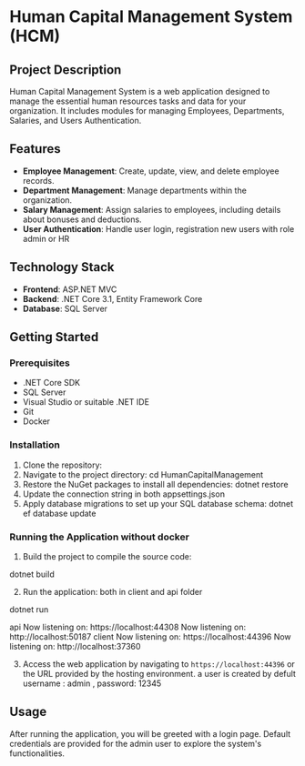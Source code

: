 # Human Capital Management System (HCM)

## Project Description
Human Capital Management System is a web application designed to manage the essential human resources tasks and data for your organization. It includes modules for managing Employees, Departments, Salaries, and Users Authentication.

## Features
- **Employee Management**: Create, update, view, and delete employee records.
- **Department Management**: Manage departments within the organization.
- **Salary Management**: Assign salaries to employees, including details about bonuses and deductions.
- **User Authentication**: Handle user login, registration new users with role admin or HR

## Technology Stack
- **Frontend**: ASP.NET MVC
- **Backend**: .NET Core 3.1, Entity Framework Core
- **Database**: SQL Server

## Getting Started

### Prerequisites
- .NET Core SDK
- SQL Server
- Visual Studio or suitable .NET IDE
- Git
- Docker


### Installation

1. Clone the repository:
2. Navigate to the project directory:
cd HumanCapitalManagement
3. Restore the NuGet packages to install all dependencies:
dotnet restore
4. Update the connection string in both appsettings.json
5. Apply database migrations to set up your SQL database schema:
dotnet ef database update


### Running the Application without docker

1. Build the project to compile the source code:

dotnet build

2. Run the application: both in client and api folder

dotnet run

api
Now listening on: https://localhost:44308
Now listening on: http://localhost:50187
client
Now listening on: https://localhost:44396
Now listening on: http://localhost:37360

3. Access the web application by navigating to `https://localhost:44396` or the URL provided by the hosting environment.
a user is created by defult username : admin , password: 12345

## Usage

After running the application, you will be greeted with a login page. Default credentials are provided for the admin user to explore the system's functionalities.